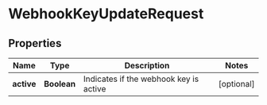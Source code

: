 

# WebhookKeyUpdateRequest


## Properties

| Name | Type | Description | Notes |
|------------ | ------------- | ------------- | -------------|
|**active** | **Boolean** | Indicates if the webhook key is active |  [optional] |



